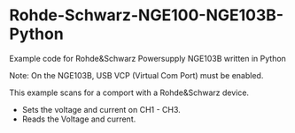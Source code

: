 # Rohde-Schwarz-NGE100-NGE103B-Python

Example code for Rohde&Schwarz Powersupply NGE103B written in Python

Note: On the NGE103B, USB VCP (Virtual Com Port) must be enabled.

This example scans for a comport with a Rohde&Schwarz device.
- Sets the voltage and current on CH1 - CH3.
- Reads the Voltage and current.









